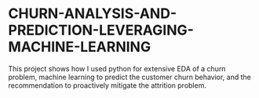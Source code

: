 # CHURN-ANALYSIS-AND-PREDICTION-LEVERAGING-MACHINE-LEARNING
This project shows how I used python for extensive EDA of a churn problem, machine learning to predict the customer churn behavior, and the recommendation to proactively mitigate the attrition problem.
